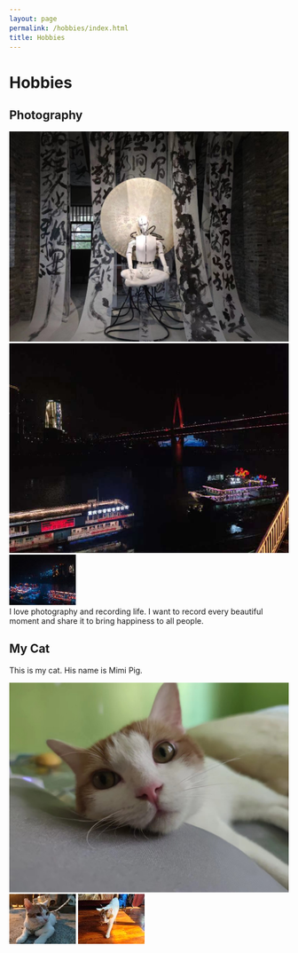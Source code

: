 ```yaml
---
layout: page
permalink: /hobbies/index.html
title: Hobbies
---
```


# Hobbies

## Photography

<div class="third">
<img src="/image/Photo No.1.jpg">
<img src="/image/Photo No.2.jpg">
<img src="/image/Photo No.3.jpg">
</div>
I love photography and recording life. I want to record every beautiful moment and share it to bring happiness to all people.


## My Cat

This is my cat. His name is Mimi Pig.

<div class="third">
<img src="/image/Cat No.1.jpg">
<img src="/image/Cat No.2.jpg">
<img src="/image/Cat No.3.jpg">
</div>
<br>

